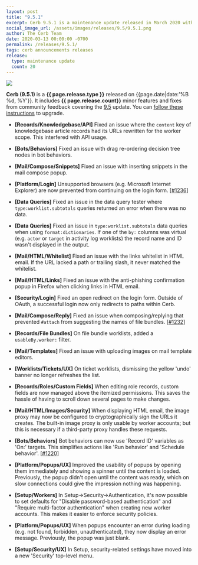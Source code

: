 ```yaml
---
layout: post
title: "9.5.1"
excerpt: Cerb 9.5.1 is a maintenance update released in March 2020 with 20 minor features and fixes from community feedback.
social_image_url: /assets/images/releases/9.5/9.5.1.png
author: The Cerb Team
date: 2020-03-13 00:00:00 -0700
permalink: /releases/9.5.1/
tags: cerb announcements releases
release:
  type: maintenance update
  count: 20
---
```


<div class="cerb-screenshot">
<img src="{{page.social_image_url}}" class="screenshot">
</div>

**Cerb (9.5.1)** is a **{{ page.release.type }}** released on {{page.date|date:'%B %d, %Y'}}. It includes **{{ page.release.count}}** minor features and fixes from community feedback covering the [9.5](/releases/9.5/) update.  You can [follow these instructions](/docs/upgrading/) to upgrade.

* **[Records/Knowledgebase/API]** Fixed an issue where the `content` key of knowledgebase article records had its URLs rewritten for the worker scope. This interfered with API usage.

* **[Bots/Behaviors]** Fixed an issue with drag re-ordering decision tree nodes in bot behaviors.

* **[Mail/Compose/Snippets]** Fixed an issue with inserting snippets in the mail compose popup.

* **[Platform/Login]** Unsupported browsers (e.g. Microsoft Internet Explorer) are now prevented from continuing on the login form. [[#1236](https://github.com/jstanden/cerb/issues/1236)]

* **[Data Queries]** Fixed an issue in the data query tester where `type:worklist.subtotals` queries returned an error when there was no data.

* **[Data Queries]** Fixed an issue in `type:worklist.subtotals` data queries when using `format:dictionaries`. If one of the `by:` columns was virtual (e.g. `actor` or `target` in activity log worklists) the record name and ID wasn't displayed in the output.

* **[Mail/HTML/Whitelist]** Fixed an issue with the links whitelist in HTML email. If the URL lacked a path or trailing slash, it never matched the whitelist.

* **[Mail/HTML/Links]** Fixed an issue with the anti-phishing confirmation popup in Firefox when clicking links in HTML email.

* **[Security/Login]** Fixed an open redirect on the login form. Outside of OAuth, a successful login now only redirects to paths within Cerb.

* **[Mail/Compose/Reply]** Fixed an issue when composing/replying that prevented `#attach` from suggesting the names of file bundles. [[#1232](https://github.com/jstanden/cerb/issues/1232)]

* **[Records/File Bundles]** On file bundle worklists, added a `usableBy.worker:` filter.

* **[Mail/Templates]** Fixed an issue with uploading images on mail template editors.

* **[Worklists/Tickets/UX]** On ticket worklists, dismissing the yellow 'undo' banner no longer refreshes the list.

* **[Records/Roles/Custom Fields]** When editing role records, custom fields are now managed above the itemized permissions. This saves the hassle of having to scroll down several pages to make changes.

* **[Mail/HTML/Images/Security]** When displaying HTML email, the image proxy may now be configured to cryptographically sign the URLs it creates. The built-in image proxy is only usable by worker accounts; but this is necessary if a third-party proxy handles these requests.

* **[Bots/Behaviors]** Bot behaviors can now use 'Record ID' variables as 'On:' targets. This simplifies actions like 'Run behavior' and 'Schedule behavior'. [[#1220](https://github.com/jstanden/cerb/issues/1220)]

* **[Platform/Popups/UX]** Improved the usability of popups by opening them immediately and showing a spinner until the content is loaded. Previously, the popup didn't open until the content was ready, which on slow connections could give the impression nothing was happening.

* **[Setup/Workers]** In Setup->Security->Authentication, it's now possible to set defaults for "Disable password-based authentication" and "Require multi-factor authentication" when creating new worker accounts. This makes it easier to enforce security policies.

* **[Platform/Popups/UX]** When popups encounter an error during loading (e.g. not found, forbidden, unauthenticated), they now display an error message. Previously, the popup was just blank.

* **[Setup/Security/UX]** In Setup, security-related settings have moved into a new 'Security' top-level menu.

